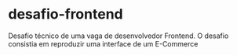 # desafio-frontend
Desafio técnico de uma vaga de desenvolvedor Frontend. O desafio consistia em reproduzir uma interface de um E-Commerce
